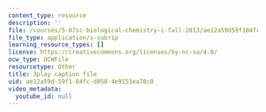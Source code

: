 ```yaml
---
content_type: resource
description: ''
file: /courses/5-07sc-biological-chemistry-i-fall-2013/ae12a59d59f184fcd0584e9151ea78c0_f-bMQdul6xI.srt
file_type: application/x-subrip
learning_resource_types: []
license: https://creativecommons.org/licenses/by-nc-sa/4.0/
ocw_type: OCWFile
resourcetype: Other
title: 3play caption file
uid: ae12a59d-59f1-84fc-d058-4e9151ea78c0
video_metadata:
  youtube_id: null
---
```

